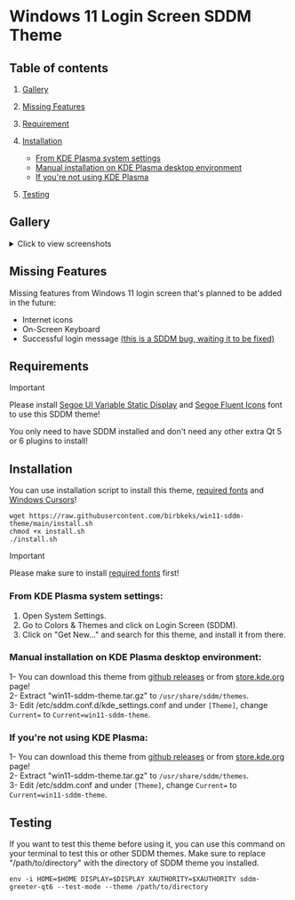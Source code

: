 # Windows 11 Login Screen SDDM Theme

## Table of contents

1. [Gallery](#gallery)
2. [Missing Features](#missing-features)
3. [Requirement](#requirements)
4. [Installation](#installation)
   - [From KDE Plasma system settings](#from-kde-plasma-system-settings)
   - [Manual installation on KDE Plasma desktop environment](#manual-installation-on-kde-plasma-desktop-environment)
   - [If you're not using KDE Plasma](#if-youre-not-using-kde-plasma)

5. [Testing](#testing)

## Gallery

<details>
  <summary>Click to view screenshots</summary>
   
![win11-sddm-gallery1](https://github.com/user-attachments/assets/b56e9b3b-249a-4bb0-8a42-4d29f2c45f42)
![win11-sddm-gallery2](https://github.com/user-attachments/assets/03fc5fc1-442a-42ff-8224-fe66c7e437ca)
![win11-sddm-gallery3](https://github.com/user-attachments/assets/272895f4-0f67-43d7-992e-95cf676a2ebb)
![win11-sddm-gallery4](https://github.com/user-attachments/assets/3ece6da2-15d1-485b-9557-a57c759cd8db)
![win11-sddm-gallery5](https://github.com/user-attachments/assets/d335876a-f3e8-4f7e-92e7-a206b39758ce)

</details>

## Missing Features
Missing features from Windows 11 login screen that's planned to be added in the future:

- Internet icons
- On-Screen Keyboard
- Successful login message [(this is a SDDM bug, waiting it to be fixed)](https://github.com/sddm/sddm/issues/1960)

## Requirements

>[!IMPORTANT]
>Please install [Segoe UI Variable Static Display](https://aka.ms/SegoeUIVariable) and
    [Segoe Fluent Icons](https://aka.ms/SegoeFluentIcons)
      font to use this SDDM theme!

You only need to have SDDM installed and don't need any other extra Qt 5 or 6 plugins to install!

## Installation

You can use installation script to install this theme, [required fonts](#requirements) and [Windows Cursors](https://github.com/birbkeks/windows-cursors)! 

```
wget https://raw.githubusercontent.com/birbkeks/win11-sddm-theme/main/install.sh
chmod +x install.sh
./install.sh
```

>[!IMPORTANT]
>Please make sure to install [required fonts](#requirements) first!

### From KDE Plasma system settings:
1. Open System Settings.
2. Go to Colors & Themes and click on Login Screen (SDDM).
3. Click on "Get New..." and search for this theme, and install it from there.

### Manual installation on KDE Plasma desktop environment:
1- You can download this theme from [github releases](https://github.com/birbkeks/win11-sddm-theme/releases) or from [store.kde.org](https://store.kde.org/p/2173243) page! <br>
2- Extract "win11-sddm-theme.tar.gz" to `/usr/share/sddm/themes`. <br>
3- Edit /etc/sddm.conf.d/kde_settings.conf  and under `[Theme]`, change `Current=` to `Current=win11-sddm-theme`.

### If you're not using KDE Plasma:
1- You can download this theme from [github releases](https://github.com/birbkeks/win11-sddm-theme/releases) or from [store.kde.org](https://store.kde.org/p/2173243) page! <br>
2- Extract "win11-sddm-theme.tar.gz" to `/usr/share/sddm/themes`. <br>
3- Edit /etc/sddm.conf  and under `[Theme]`, change `Current=` to `Current=win11-sddm-theme`.

## Testing

If you want to test this theme before using it, you can use this command on your terminal to test this or other SDDM themes. Make sure to replace "/path/to/directory" with the directory of SDDM theme you installed.

```
env -i HOME=$HOME DISPLAY=$DISPLAY XAUTHORITY=$XAUTHORITY sddm-greeter-qt6 --test-mode --theme /path/to/directory
```
